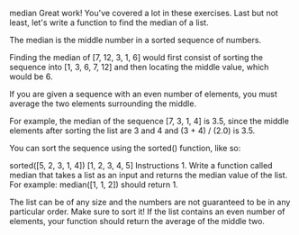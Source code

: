 median
Great work! You've covered a lot in these exercises. Last but not least, let's write a function to find the median of a list.

The median is the middle number in a sorted sequence of numbers.

Finding the median of [7, 12, 3, 1, 6] would first consist of sorting the sequence into [1, 3, 6, 7, 12] and then locating the middle value, which would be 6.

If you are given a sequence with an even number of elements, you must average the two elements surrounding the middle.

For example, the median of the sequence [7, 3, 1, 4] is 3.5, since the middle elements after sorting the list are 3 and 4 and (3 + 4) / (2.0) is 3.5.

You can sort the sequence using the sorted() function, like so:

sorted([5, 2, 3, 1, 4])
[1, 2, 3, 4, 5]
Instructions
1.
Write a function called median that takes a list as an input and returns the median value of the list. For example: median([1, 1, 2]) should return 1.

The list can be of any size and the numbers are not guaranteed to be in any particular order. Make sure to sort it!
If the list contains an even number of elements, your function should return the average of the middle two.
